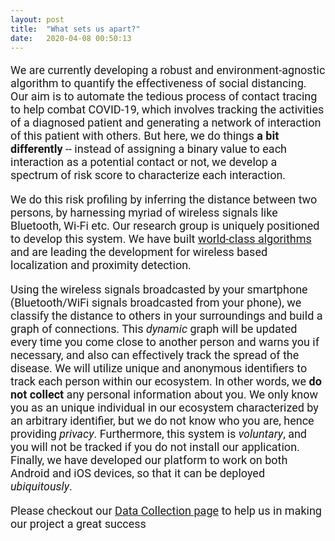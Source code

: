 ```yaml
---
layout: post
title:  "What sets us apart?"
date:   2020-04-08 00:50:13
---
```

<p>We are currently developing a robust and environment-agnostic algorithm to quantify the effectiveness of social distancing. Our aim is to automate the tedious process of contact tracing to help combat COVID-19, which involves tracking the activities of a diagnosed patient and generating a network of interaction of this patient with others. But here, we do things <b>a bit differently</b> -- instead of assigning a binary value to each interaction as a potential contact or not, we develop a spectrum of risk score to characterize each interaction. </p>

<p>We do this risk profiling by inferring the distance between two persons, by harnessing myriad of wireless signals like Bluetooth, Wi-Fi etc. Our research group is uniquely positioned to develop this system. We have built <a href="https://wcsng.ucsd.edu/localization.html">world-class algorithms</a> and are leading the development for wireless based localization and proximity detection.</p> 

<p>Using the wireless signals broadcasted by your smartphone (Bluetooth/WiFi signals broadcasted from your phone), we classify the distance to others in your surroundings and build a graph of connections. This <em>dynamic</em> graph will be updated every time you come close to another person and warns you if necessary, and also can effectively track the spread of the disease.  We will utilize unique and anonymous identifiers to track each person within our ecosystem. In other words, we <b>do not collect</b> any personal information about you. We only know you as an unique individual in our ecosystem characterized by an arbitrary identifier, but we do not know who you are, hence providing <em>privacy</em>. Furthermore, this system is <em>voluntary</em>, and you will not be tracked if you do not install our application. Finally, we have developed our platform to work on both Android and iOS devices, so that it can be deployed <em>ubiquitously</em>. </p>

<p>Please checkout our <a href="https://wcsng.github.io/blubble-site/categories">Data Collection page</a> to help us in making our project a great success</p>

<style>


@media screen and (min-width: 601px) {
  h4 {
    font-size:22px;
    font-family: Ariel, sans-serif;
  }
  p {
    font-size:18px;
    font-family: Roboto, sans-serif;
  }
  li {
    font-size:18px;
    font-family: Roboto, sans-serif;
  }
  .center {
  display: block;
  margin-left: auto;
  margin-right: auto;
  width: 50%;
}
  h5 {
  font-size:20px;
  font-family: Ariel, sans-serif;
  }

/* If the screen size is 600px wide or less, set the font-size of <div> to 30px */
@media screen and (max-width: 600px) {
  h4 {
    font-size:6vw;
    font-family: Ariel, sans-serif;
  }
  p {
    font-size:4vw;
    font-family: Roboto, sans-serif;
  }
  li {
    font-size:4vw;
    font-family: Roboto, sans-serif;
  }
  .center {
  display: block;
  margin-left: auto;
  margin-right: auto;
  width: 80%;
  }

  /*h5 {
  font-size:4vw;
  font-family: Ariel, sans-serif;
  }*/
}

</style>
